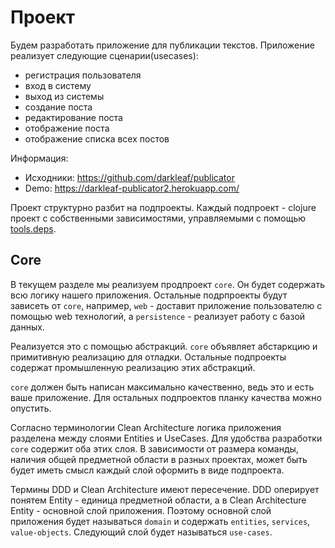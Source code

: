 # Проект

Будем разработать приложение для публикации текстов.
Приложение реализует следующие сценарии(usecases):

+ регистрация пользователя
+ вход в систему
+ выход из системы
+ создание поста
+ редактирование поста
+ отображение поста
+ отображение списка всех постов

Информация:

+ Исходники: https://github.com/darkleaf/publicator
+ Demo: https://darkleaf-publicator2.herokuapp.com/

Проект структурно разбит на подпроекты.
Каждый подпроект - clojure проект с собственными зависимостями, управляемыми с помощью
[tools.deps](https://github.com/clojure/tools.deps.alpha).

## Core

В текущем разделе мы реализуем продпроект `core`.
Он будет содержать всю логику нашего приложения.
Остальные подрпроекты будут зависеть от `core`,
например, `web` - доставит приложение пользователю с помощью web технологий,
а `persistence` - реализует работу с базой данных.

Реализуется это с помощью абстракций. `core` объявляет абстаркцию и примитивную реализацию
для отладки. Остальные подпроекты содержат промышленную реализацию этих абстракций.

`core` должен быть написан максимально качественно, ведь это и есть ваше приложение.
Для остальных подпроектов планку качества можно опустить.

Согласно терминологии Clean Architecture логика приложения разделена между слоями Entities и UseCases.
Для удобства разработки `core` содержит оба этих слоя.
В зависимости от размера команды, наличия общей предметной области в разных проектах, может быть
будет иметь смысл каждый слой оформить в виде подпроекта.

Термины DDD и Clean Architecture имеют пересечение.
DDD оперирует понятем Entity - единица предметной области,
а в Clean Architecture Entity - основной слой приложения.
Поэтому основной слой приложения будет называться `domain`
и содержать `entities`, `services`, `value-objects`.
Следующий слой будет называться `use-cases`.
